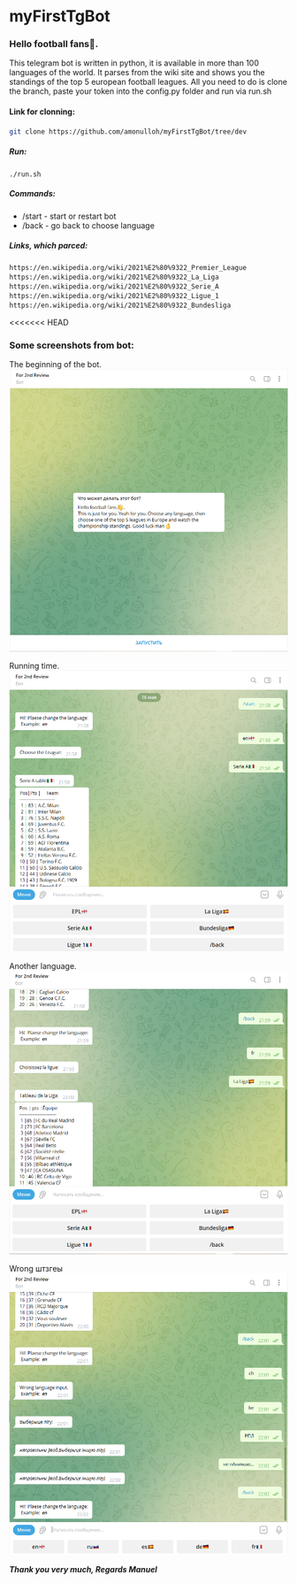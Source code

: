 # myFirstTgBot

### Hello football fans👋.
This telegram bot is written in python, it is 
 available in more than 100 languages of the world.
It parses from the wiki site and shows you the 
 standings of the top 5 european football leagues. 
All you need to do is clone the branch, paste your 
token into the config.py folder and run via run.sh


#### Link for clonning:
```bash
git clone https://github.com/amonulloh/myFirstTgBot/tree/dev
```

##### Run:
```
./run.sh
```

##### Commands:
+ /start - start or restart bot
+ /back - go back to choose language

##### Links, which parced:
```bash
https://en.wikipedia.org/wiki/2021%E2%80%9322_Premier_League
https://en.wikipedia.org/wiki/2021%E2%80%9322_La_Liga
https://en.wikipedia.org/wiki/2021%E2%80%9322_Serie_A
https://en.wikipedia.org/wiki/2021%E2%80%9322_Ligue_1
https://en.wikipedia.org/wiki/2021%E2%80%9322_Bundesliga
```

<<<<<<< HEAD

### Some screenshots from bot:


The beginning of the bot.
![image](./screenshots/Screenshot_1.png)

Running time.
![image](./screenshots/Screenshot_2.png)

Another language.
![image](./screenshots/Screenshot_3.png)

Wrong штзгеы
![image](./screenshots/Screenshot_4.png)

***Thank you very much, Regards Manuel***
